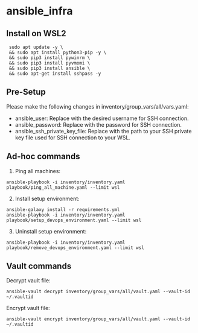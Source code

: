 # ansible_infra
## Install on WSL2
```
 sudo apt update -y \
 && sudo apt install python3-pip -y \
 && sudo pip3 install pywinrm \
 && sudo pip3 install pyvmomi \
 && sudo pip3 install ansible \
 && sudo apt-get install sshpass -y
```

## Pre-Setup
Please make the following changes in inventory/group_vars/all/vars.yaml:
* ansible_user: Replace with the desired username for SSH connection.
* ansible_password: Replace with the password for SSH connection.
* ansible_ssh_private_key_file: Replace with the path to your SSH private key file used for SSH connection to your WSL.
## Ad-hoc commands

1. Ping all machines:
```
ansible-playbook -i inventory/inventory.yaml playbook/ping_all_machine.yaml --limit wsl
```

2. Install setup environment:
```
ansible-galaxy install -r requirements.yml 
ansible-playbook -i inventory/inventory.yaml playbook/setup_devops_environment.yaml --limit wsl
```

3. Uninstall setup environment:
```
ansible-playbook -i inventory/inventory.yaml playbook/remove_devops_environment.yaml --limit wsl
```

## Vault commands
Decrypt vault file:
```
ansible-vault decrypt inventory/group_vars/all/vault.yaml --vault-id ~/.vaultid
```

Encrypt vault file:
```
ansible-vault encrypt inventory/group_vars/all/vault.yaml --vault-id ~/.vaultid
```